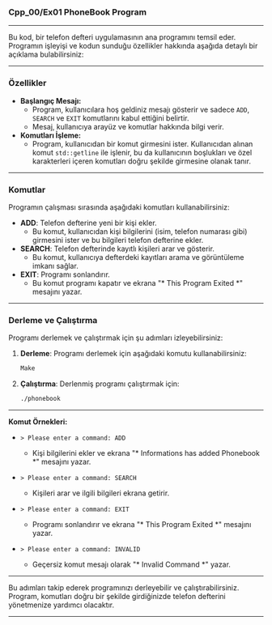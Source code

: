 ### Cpp_00/Ex01 PhoneBook Program

---

Bu kod, bir telefon defteri uygulamasının ana programını temsil eder. Programın işleyişi ve kodun sunduğu özellikler hakkında aşağıda detaylı bir açıklama bulabilirsiniz:

---

### Özellikler
  - **Başlangıç Mesajı:**
    - Program, kullanıcılara hoş geldiniz mesajı gösterir ve sadece `ADD`, `SEARCH` ve `EXIT` komutlarını kabul ettiğini belirtir.
    - Mesaj, kullanıcıya arayüz ve komutlar hakkında bilgi verir.
  - **Komutları İşleme:**
    - Program, kullanıcıdan bir komut girmesini ister. Kullanıcıdan alınan komut `std::getline` ile işlenir, bu da kullanıcının boşlukları ve özel karakterleri içeren komutları doğru şekilde girmesine olanak tanır.

---

### Komutlar

Programın çalışması sırasında aşağıdaki komutları kullanabilirsiniz:

- **ADD**: Telefon defterine yeni bir kişi ekler.
  - Bu komut, kullanıcıdan kişi bilgilerini (isim, telefon numarası gibi) girmesini ister ve bu bilgileri telefon defterine ekler.
- **SEARCH**: Telefon defterinde kayıtlı kişileri arar ve gösterir.
  - Bu komut, kullanıcıya defterdeki kayıtları arama ve görüntüleme imkanı sağlar.
- **EXIT**: Programı sonlandırır.
  - Bu komut programı kapatır ve ekrana "* This Program Exited *" mesajını yazar.

---

### Derleme ve Çalıştırma

Programı derlemek ve çalıştırmak için şu adımları izleyebilirsiniz:

1. **Derleme**: Programı derlemek için aşağıdaki komutu kullanabilirsiniz:
    ```bash
    Make
    ```

2. **Çalıştırma**: Derlenmiş programı çalıştırmak için:
    ```bash
    ./phonebook
    ```

---

**Komut Örnekleri:**

- `> Please enter a command: ADD`
  - Kişi bilgilerini ekler ve ekrana "* Informations has added Phonebook *" mesajını yazar.

- `> Please enter a command: SEARCH`
  - Kişileri arar ve ilgili bilgileri ekrana getirir.

- `> Please enter a command: EXIT`
  - Programı sonlandırır ve ekrana "* This Program Exited *" mesajını yazar.

- `> Please enter a command: INVALID`
  - Geçersiz komut mesajı olarak "* Invalid Command *" yazar.

---


Bu adımları takip ederek programınızı derleyebilir ve çalıştırabilirsiniz. Program, komutları doğru bir şekilde girdiğinizde telefon defterini yönetmenize yardımcı olacaktır.


---

